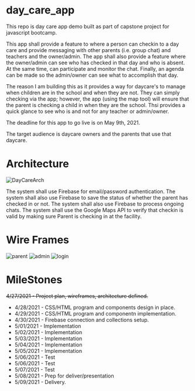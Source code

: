 # day_care_app
This repo is day care app demo built as part of capstone project for javascript bootcamp.

This app shall provide a feature to where a person can checkin to a day care and provide messaging with
other parents (i.e. group chat) and teachers and the owner/admin.  The app shall also provide a feature
where the owner/admin can see who has checked in that day and who is absent.  At the same time, can
participate and monitor the chat.  Finally, an agenda can be made so the admin/owner can see what to 
accomplish that day.

The reason I am building this as it provides a way for daycare's to manage when children are in the
school and when they are not.  They can simply checking via the app; however, the app (using the map
tool) will ensure that the parent is checking a child in when they are the school.  Thsi provides
a quick glance to see who is and not for any teacher or admin/owner.

The deadline for this app to go live is on May 9th, 2021.

The target audience is daycare owners and the parents that use that daycare.

# Architecture
![DayCareArch](https://user-images.githubusercontent.com/7104330/116336843-3d9cdf00-a7a7-11eb-8e41-2e2935c76580.png)

The system shall use Firebase for email/password authentication.
The system shall also use Firebase to save the status of whether the parent has checked in or not.
The system shall also use Firebase to process ongoing chats.
The system shall use the Google Maps API to verify that checkin is valid by making sure Parent is checking in at the facility.

# Wire Frames
![parent](https://user-images.githubusercontent.com/7104330/116493730-52dc4100-a86d-11eb-8c97-9c37ae6e72a7.PNG)
![admin](https://user-images.githubusercontent.com/7104330/116493731-52dc4100-a86d-11eb-9ca0-fe9b4b7aebd8.PNG)
![login](https://user-images.githubusercontent.com/7104330/116493732-52dc4100-a86d-11eb-9f19-ee23dd5dd213.PNG)


# MileStones

~~4/27/2021 - Project plan, wireframes, architecture defined.~~
* 4/28/2021 - CSS/HTML program and components design in place.
* 4/29/2021 - CSS/HTML program and componentn implementation.
* 4/30/2021 - Firebase connection and collections setup.
* 5/01/2021 - Implementation
* 5/02/2021 - Implementation
* 5/03/2021 - Implementation
* 5/04/2021 - Implementation
* 5/05/2021 - Implementation
* 5/06/2021 - Test
* 5/06/2021 - Test
* 5/07/2021 - Test
* 5/08/2021 - Prep for deliver/presentation
* 5/09/2021 - Delivery.

